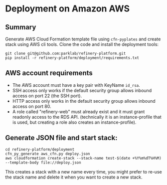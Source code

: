 # Deployment on Amazon AWS

## Summary

Generate AWS Cloud Formation template file using `cfn-pyplates` and create stack using AWS cli tools. Clone the code and install the deployment tools:
```shell
git clone git@github.com:parklab/refinery-platform.git
pip install -r refinery-platform/deployment/requirements.txt
```

## AWS account requirements

- The AWS account must have a key pair with KeyName `id_rsa`.
- SSH access only works if the default security group allows
  inbound access on port 22 (the SSH port).
- HTTP access only works in the default security group allows
  inbound access on port 80.
- A role called "refinery-web" must already exist and it must
  grant readonly access to the RDS API. (technically it is an
  instance-profile that is used, but creating a role also creates
  an instance-profile).

## Generate JSON file and start stack:

```shell
cd refinery-platform/deployment
cfn_py_generate aws_cfn.py deploy.json
aws cloudformation create-stack --stack-name test-$(date +%Y%m%dT%H%M) --template-body file://deploy.json
```

This creates a stack with a new name every time, you might
prefer to re-use the stack name and delete it when you want to
create a new stack.
